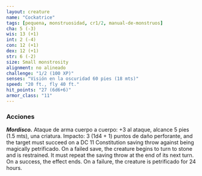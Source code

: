 ```yaml
---
layout: creature
name: "Cockatrice"
tags: [pequena, monstruosidad, cr1/2, manual-de-monstruos]
cha: 5 (-3)
wis: 13 (+1)
int: 2 (-4)
con: 12 (+1)
dex: 12 (+1)
str: 6 (-2)
size: Small monstrosity
alignment: no alineado
challenge: "1/2 (100 XP)"
senses: "Visión en la oscuridad 60 pies (18 mts)"
speed: "20 ft., fly 40 ft."
hit_points: "27 (6d6+6)"
armor_class: "11"
---
```


### Acciones

***Mordisco.*** Ataque de arma cuerpo a cuerpo: +3 al ataque, alcance 5 pies (1.5 mts), una criatura. Impacto: 3 (1d4 + 1) puntos de daño perforante, and the target must succeed on a DC 11 Constitution saving throw against being magically petrificado. On a failed save, the creature begins to turn to stone and is restrained. It must repeat the saving throw at the end of its next turn. On a success, the effect ends. On a failure, the creature is petrificado for 24 hours.